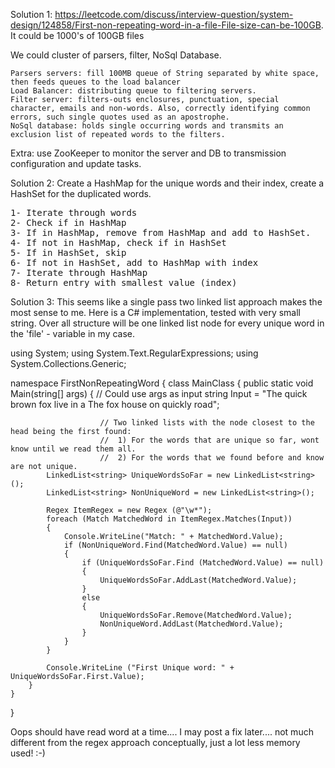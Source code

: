 Solution 1:
https://leetcode.com/discuss/interview-question/system-design/124858/First-non-repeating-word-in-a-file-File-size-can-be-100GB.
It could be 1000's of 100GB files

We could cluster of parsers, filter, NoSql Database.

    Parsers servers: fill 100MB queue of String separated by white space, then feeds queues to the load balancer
    Load Balancer: distributing queue to filtering servers.
    Filter server: filters-outs enclosures, punctuation, special character, emails and non-words. Also, correctly identifying common errors, such single quotes used as an apostrophe.
    NoSql database: holds single occurring words and transmits an exclusion list of repeated words to the filters.

Extra: use ZooKeeper to monitor the server and DB to transmission configuration and update tasks.

Solution 2:
Create a HashMap for the unique words and their index, create a HashSet for the duplicated words.
<pre>
1- Iterate through words
2- Check if in HashMap
3- If in HashMap, remove from HashMap and add to HashSet.
4- If not in HashMap, check if in HashSet
5- If in HashSet, skip
6- If not in HashSet, add to HashMap with index
7- Iterate through HashMap
8- Return entry with smallest value (index)
</pre>
Solution 3:
This seems like a single pass two linked list approach makes the most sense to me.
Here is a C# implementation, tested with very small string. Over all structure will be one linked list node for every unique word in the 'file' - variable in my case.

using System;
using System.Text.RegularExpressions;
using System.Collections.Generic;

namespace FirstNonRepeatingWord
{
	class MainClass
	{
		public static void Main(string[] args)
		{
                        // Could use args as input
			string Input = "The quick brown fox live in a The fox house on quickly road";
         
                        // Two linked lists with the node closest to the head being the first found:
                        //  1) For the words that are unique so far, wont know until we read them all.
                        //  2) For the words that we found before and know are not unique.
			LinkedList<string> UniqueWordsSoFar = new LinkedList<string>();
			LinkedList<string> NonUniqueWord = new LinkedList<string>();

			Regex ItemRegex = new Regex (@"\w*");
			foreach (Match MatchedWord in ItemRegex.Matches(Input))
			{
				Console.WriteLine("Match: " + MatchedWord.Value);
				if (NonUniqueWord.Find(MatchedWord.Value) == null)
				{
					if (UniqueWordsSoFar.Find (MatchedWord.Value) == null)
					{
						UniqueWordsSoFar.AddLast(MatchedWord.Value);
					}
					else
					{
						UniqueWordsSoFar.Remove(MatchedWord.Value);
						NonUniqueWord.AddLast(MatchedWord.Value);
					}
				}
			}
		
			Console.WriteLine ("First Unique word: " + UniqueWordsSoFar.First.Value);
		}
	}
}

Oops should have read word at a time.... I may post a fix later.... not much different from the regex approach conceptually, just a lot less memory used! :-)
